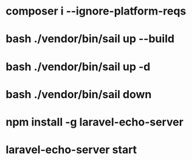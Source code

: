 # composer i --ignore-platform-reqs
# bash ./vendor/bin/sail up --build
# bash ./vendor/bin/sail up -d
# bash ./vendor/bin/sail down
# npm install -g laravel-echo-server
# laravel-echo-server start
